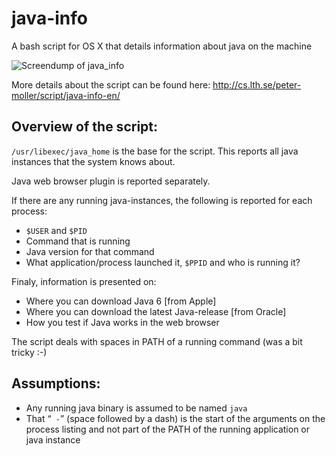# java-info
A bash script for OS X that details information about java on the machine

![Screendump of java_info](http://fileadmin.cs.lth.se/cs/Personal/Peter_Moller/scripts/bilder/java_info.png)


More details about the script can be found here:
http://cs.lth.se/peter-moller/script/java-info-en/

Overview of the script:
-----------------------

`/usr/libexec/java_home` is the base for the script. This reports all java instances that the system knows about. 

Java web browser plugin is reported separately.

If there are any running java-instances, the following is reported for each process:
 - `$USER` and `$PID`
 - Command that is running
 - Java version for that command
 - What application/process launched it, `$PPID` and who is running it?

Finaly, information is presented on:
 - Where you can download Java 6 [from Apple]
 - Where you can download the latest Java-release [from Oracle]
 - How you test if Java works in the web browser

The script deals with spaces in PATH of a running command (was a bit tricky :-)

Assumptions:
------------------
 - Any running java binary is assumed to be named `java` 
 - That “` -`” (space followed by a dash) is the start of the arguments on the process listing and not part of the PATH of the running application or java instance
